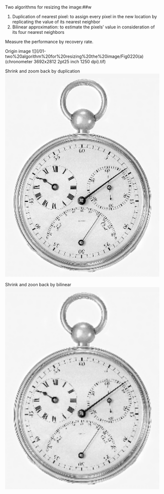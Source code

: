 Two algorithms for resizing the image:##w
  1. Duplication of nearest pixel: to assign every pixel in the new location by replicating the value of its nearest neighbor
  2. Bilinear approximation: to estimate the pixels’ value in consideration of its four nearest neighbors
  
Measure the performance by recovery rate.

Origin image
![](/01-two%20algorithm%20for%20resizing%20the%20image/Fig0220(a)(chronometer 3692x2812  2pt25 inch 1250 dpi).tif)

Shrink and zoom back by duplication
![](/01-two%20algorithm%20for%20resizing%20the%20image/zoom_nearest.tif)

Shrink and zoon back by bilinear
![](/01-two%20algorithm%20for%20resizing%20the%20image/zoom_bilinear.tif)

